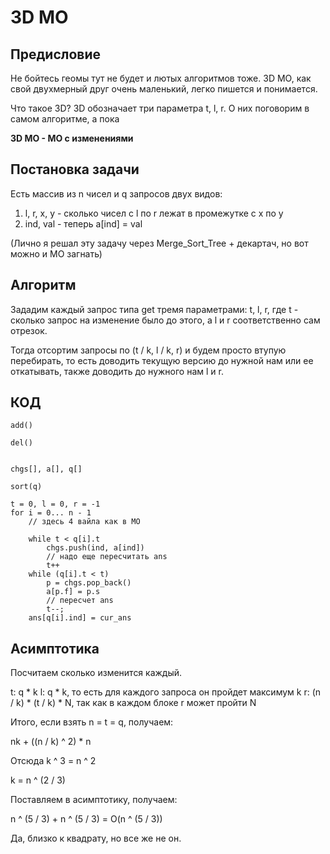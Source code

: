 # 3D MO

## Предисловие
Не бойтесь геомы тут не будет и лютых алгоритмов тоже. 3D MO, как свой двухмерный друг очень маленький, легко пишется и понимается.

Что такое 3D? 3D обозначает три параметра t, l, r. О них поговорим в самом алгоритме, а пока 

**3D MO - MO с изменениями**

## Постановка задачи
Есть массив из n чисел и q запросов двух видов:

1) l, r, x, y - сколько чисел с l по r лежат в промежутке с x по y
2) ind, val - теперь a[ind] = val

(Лично я решал эту задачу через Merge_Sort_Tree + декартач, но вот можно и МО загнать)

## Алгоритм

Зададим каждый запрос типа get тремя параметрами: t, l, r, где t - сколько запрос на изменение было до этого, а l и r соответственно сам отрезок.

Тогда отсортим запросы по (t / k, l / k, r) и будем просто втупую перебирать, то есть доводить текущую версию до нужной нам или ее откатывать, также доводить до нужного нам l и r.

## КОД

```
add()

del()


chgs[], a[], q[]

sort(q)

t = 0, l = 0, r = -1
for i = 0... n - 1
	// здесь 4 вайла как в МО
	
	while t < q[i].t
		chgs.push(ind, a[ind])
		// надо еще пересчитать ans
		t++
	while (q[i].t < t)
		p = chgs.pop_back()
		a[p.f] = p.s
		// пересчет ans
		t--;
	ans[q[i].ind] = cur_ans
```


## Асимптотика

Посчитаем сколько изменится каждый. 

t: q * k
l: q * k, то есть для каждого запроса он пройдет максимум k
r: (n / k) * (t / k) * N, так как в каждом блоке r может пройти N

Итого, если взять n = t = q, получаем:

nk + ((n / k) ^ 2) * n

Отсюда k ^ 3 = n ^ 2

k = n ^ (2 / 3)

Поставляем в асимптотику, получаем:

n ^ (5 / 3) + n ^ (5 / 3) = O(n ^ (5 / 3))


Да, близко к квадрату, но все же не он.
